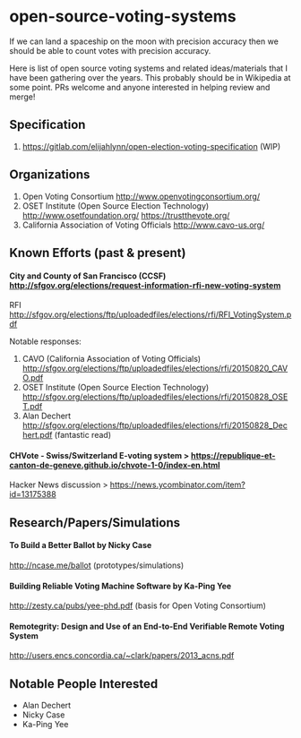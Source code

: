 # open-source-voting-systems
If we can land a spaceship on the moon with precision accuracy then we should be able to count votes with precision accuracy. 

Here is list of open source voting systems and related ideas/materials that I have been gathering over the years. This probably should be in Wikipedia at some point. PRs welcome and anyone interested in helping review and merge!

## Specification
1. https://gitlab.com/elijahlynn/open-election-voting-specification (WIP)

## Organizations

1. Open Voting Consortium http://www.openvotingconsortium.org/
1. OSET Institute (Open Source Election Technology)
http://www.osetfoundation.org/
https://trustthevote.org/
1. California Association of Voting Officials 
http://www.cavo-us.org/

## Known Efforts (past & present)
#### City and County of San Francisco (CCSF) http://sfgov.org/elections/request-information-rfi-new-voting-system

RFI http://sfgov.org/elections/ftp/uploadedfiles/elections/rfi/RFI_VotingSystem.pdf

Notable responses:

1. CAVO (California Association of Voting Officials) http://sfgov.org/elections/ftp/uploadedfiles/elections/rfi/20150820_CAVO.pdf
1. OSET Institute (Open Source Election Technology) http://sfgov.org/elections/ftp/uploadedfiles/elections/rfi/20150828_OSET.pdf
1. Alan Dechert http://sfgov.org/elections/ftp/uploadedfiles/elections/rfi/20150828_Dechert.pdf (fantastic read)

#### CHVote - Swiss/Switzerland E-voting system > https://republique-et-canton-de-geneve.github.io/chvote-1-0/index-en.html
Hacker News discussion > https://news.ycombinator.com/item?id=13175388

## Research/Papers/Simulations

#### To Build a Better Ballot by Nicky Case
http://ncase.me/ballot (prototypes/simulations)

#### Building Reliable Voting Machine Software by Ka-Ping Yee
http://zesty.ca/pubs/yee-phd.pdf (basis for Open Voting Consortium)

#### Remotegrity: Design and Use of an End-to-End Verifiable Remote Voting System
http://users.encs.concordia.ca/~clark/papers/2013_acns.pdf

## Notable People Interested

* Alan Dechert 
* Nicky Case
* Ka-Ping Yee
















